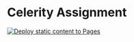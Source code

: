 # Celerity Assignment

[![Deploy static content to Pages](https://github.com/youngsterjaidev/celerity_assignment/actions/workflows/vite-app-deploy.yml/badge.svg)](https://github.com/youngsterjaidev/celerity_assignment/actions/workflows/vite-app-deploy.yml)

